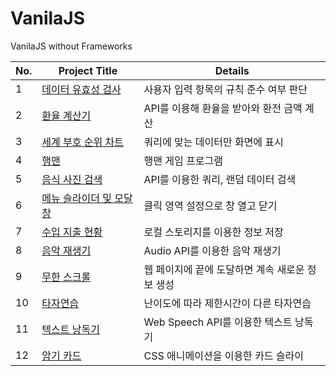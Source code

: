 # VanilaJS
VanilaJS without Frameworks

No. | Project Title | Details 
---|---|---|
1 | [데이터 유효성 검사](https://github.com/shinjh0305-jhshin/VanilaJS/tree/main/1.%20%EB%8D%B0%EC%9D%B4%ED%84%B0%20%EC%9C%A0%ED%9A%A8%EC%84%B1%20%EA%B2%80%EC%82%AC) | 사용자 입력 항목의 규칙 준수 여부 판단 | 
2 | [환율 계산기](https://github.com/shinjh0305-jhshin/VanilaJS/tree/main/2.%20%ED%99%98%EC%9C%A8%20%EA%B3%84%EC%82%B0%EA%B8%B0) | API를 이용해 환율을 받아와 환전 금액 계산
3 | [세계 부호 순위 차트](https://github.com/shinjh0305-jhshin/VanilaJS/tree/main/3.%20%EC%84%B8%EA%B3%84%20%EB%B6%80%ED%98%B8%20%EC%88%9C%EC%9C%84%20%EC%B0%A8%ED%8A%B8) | 쿼리에 맞는 데이터만 화면에 표시
4 | [행맨](https://github.com/shinjh0305-jhshin/VanilaJS/tree/main/4.%20%ED%96%89%EB%A7%A8) | 행맨 게임 프로그램
5 | [음식 사진 검색](https://github.com/shinjh0305-jhshin/VanilaJS/tree/main/5.%20%EC%9D%8C%EC%8B%9D%20%EC%82%AC%EC%A7%84%20%EA%B2%80%EC%83%89) | API를 이용한 쿼리, 랜덤 데이터 검색
6 | [메뉴 슬라이더 및 모달 창](https://github.com/shinjh0305-jhshin/VanilaJS/tree/main/6.%20%EB%A9%94%EB%89%B4%20%EC%8A%AC%EB%9D%BC%EC%9D%B4%EB%8D%94%20%EB%B0%8F%20%EB%AA%A8%EB%8B%AC%20%EC%B0%BD) | 클릭 영역 설정으로 창 열고 닫기
7 | [수입 지출 현황](https://github.com/shinjh0305-jhshin/VanilaJS/tree/main/7.%20%EC%88%98%EC%9E%85%EC%A7%80%EC%B6%9C%ED%98%84%ED%99%A9) | 로컬 스토리지를 이용한 정보 저장
8 | [음악 재생기](https://github.com/shinjh0305-jhshin/VanilaJS/tree/main/8.%20%EC%9D%8C%EC%95%85%20%EC%9E%AC%EC%83%9D%EA%B8%B0) | Audio API를 이용한 음악 재생기
9 | [무한 스크롤](https://github.com/shinjh0305-jhshin/VanilaJS/tree/main/9.%20%EB%AC%B4%ED%95%9C%20%EC%8A%A4%ED%81%AC%EB%A1%A4) | 웹 페이지에 끝에 도달하면 계속 새로운 정보 생성
10 | [타자연습](https://github.com/shinjh0305-jhshin/VanilaJS/tree/main/10.%20%ED%83%80%EC%9E%90%EC%97%B0%EC%8A%B5) | 난이도에 따라 제한시간이 다른 타자연습
11 | [텍스트 낭독기](https://github.com/shinjh0305-jhshin/VanilaJS/tree/main/11.%20%ED%85%8D%EC%8A%A4%ED%8A%B8%20%EB%82%AD%EB%8F%85%EA%B8%B0) | Web Speech API를 이용한 텍스트 낭독기
12 | [암기 카드](https://github.com/shinjh0305-jhshin/VanilaJS/tree/main/12.%20%EC%95%94%EA%B8%B0%20%EC%B9%B4%EB%93%9C) | CSS 애니메이션을 이용한 카드 슬라이
